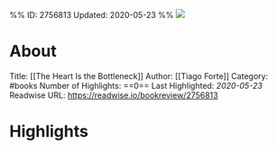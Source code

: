 %%
ID: 2756813
Updated: 2020-05-23
%%
![](https://images-na.ssl-images-amazon.com/images/I/314vRTA0FVL._SL500_.jpg)

# About
Title: [[The Heart Is the Bottleneck]]
Author: [[Tiago Forte]]
Category: #books
Number of Highlights: ==0==
Last Highlighted: *2020-05-23*
Readwise URL: https://readwise.io/bookreview/2756813

# Highlights 